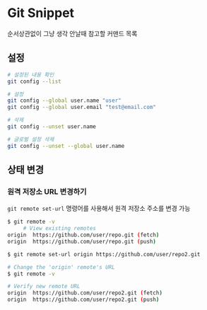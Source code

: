 # Git Snippet

순서상관없이 그냥 생각 안날때 참고할 커맨드 목록

## 설정

```bash
# 설정된 내용 확인
git config --list

# 설정
git config --global user.name "user"
git config --global user.email "test@email.com"

# 삭제
git config --unset user.name

# 글로벌 설정 삭제
git config --unset --global user.name
```

## 상태 변경

### 원격 저장소 URL 변경하기

`git remote set-url` 명령어를 사용해서 원격 저장소 주소를 변경 가능

```bash
$ git remote -v
     # View existing remotes
origin  https://github.com/user/repo.git (fetch)
origin  https://github.com/user/repo.git (push)

$ git remote set-url origin https://github.com/user/repo2.git

# Change the 'origin' remote's URL
$ git remote -v

# Verify new remote URL
origin  https://github.com/user/repo2.git (fetch)
origin  https://github.com/user/repo2.git (push)
```



